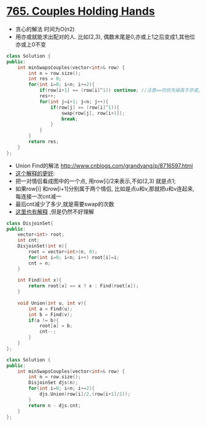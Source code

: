 # [765. Couples Holding Hands](https://leetcode.com/problems/couples-holding-hands/description/)
* 贪心的解法 时间为O(n2)
* 用亦或就能求出配对的人. 比如(2,3), 偶数末尾是0,亦或上1之后变成1,其他位亦或上0不变

```c++
class Solution {
public:
    int minSwapsCouples(vector<int>& row) {
        int n = row.size();
        int res = 0;
        for(int i=0; i<n; i+=2){
            if(row[i+1] == (row[i]^1)) continue; //注意==的优先级高于亦或,所以要加一层括号
            res++;
            for(int j=i+1; j<n; j++){
                if(row[j] == (row[i]^1)){
                    swap(row[j], row[i+1]);
                    break;
                }
            }
        }
        return res;
    }
};

```

* Union Find的解法 http://www.cnblogs.com/grandyang/p/8716597.html
* [这个解释的更好]( https://leetcode.com/problems/couples-holding-hands/discuss/117520/Java-union-find-easy-to-understand-5-ms):
* 把一对情侣看成图中的一个点, 用row[i]/2来表示,不如(2,3) 就是点1;
* 如果row[i] 和row[i+1]分别属于两个情侣, 比如是点u和v,那就把u和v连起来, 每连接一次cnt减一
* 最后cnt减少了多少,就是需要swap的次数
* [这里也有解释](http://wowaccepted.com/2018/02/10/leetcode-765-couples-holding-hands%E9%A2%98%E7%9B%AE%E8%A7%A3%E6%9E%90-wowac/) ,但是仍然不好理解

```c++
class DisjoinSet{
public:
    vector<int> root;
    int cnt;
    DisjoinSet(int n){
        root = vector<int>(n, 0);
        for(int i=0; i<n; i++) root[i]=i;
        cnt = n;
    }
    
    int Find(int x){
        return root[x] == x ? x : Find(root[x]);
    }
    
    void Union(int u, int v){
        int a = Find(u);
        int b = Find(v);
        if(a != b){
            root[a] = b;
            cnt--;
        }
    }
};

class Solution {
public:
    int minSwapsCouples(vector<int>& row) {
        int n = row.size();
        DisjoinSet djs(n);
        for(int i=0; i<n; i+=2){                
            djs.Union(row[i]/2,(row[i+1]/2));
        }
        return n - djs.cnt;
    }
};
```

